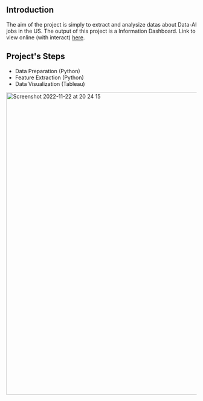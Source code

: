 ## Introduction
The aim of the project is simply to extract and analysize datas about Data-AI jobs in the US. The output of this project is a Information Dashboard. Link to view online (with interact) [here](https://public.tableau.com/views/RemoteRatioofAIDataJobsinUS/Dashboard1?:language=en-US&publish=yes&:display_count=n&:origin=viz_share_link).

## Project's Steps
* Data Preparation (Python)
* Feature Extraction (Python)
* Data Visualization (Tableau)

<img width="800" alt="Screenshot 2022-11-22 at 20 24 15" src="https://user-images.githubusercontent.com/90423581/203325026-bb71c9f7-3db6-418d-bb7c-b93b37476b15.png">
